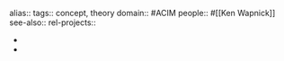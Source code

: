 alias::
tags:: concept, theory
domain:: #ACIM
people:: #[[Ken Wapnick]]
see-also::
rel-projects::


-
-
